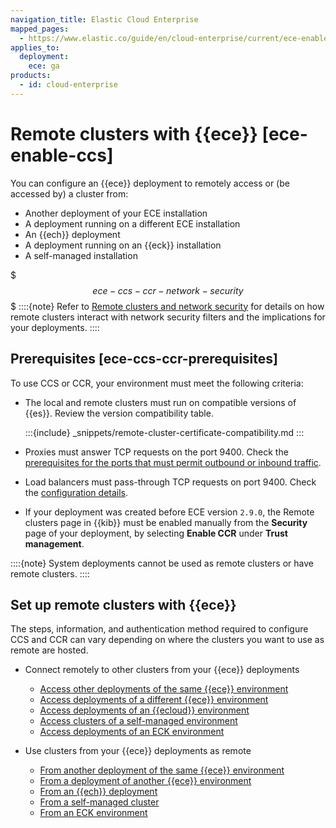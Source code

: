 ```yaml
---
navigation_title: Elastic Cloud Enterprise
mapped_pages:
  - https://www.elastic.co/guide/en/cloud-enterprise/current/ece-enable-ccs.html
applies_to:
  deployment:
    ece: ga
products:
  - id: cloud-enterprise
---
```


# Remote clusters with {{ece}} [ece-enable-ccs]

You can configure an {{ece}} deployment to remotely access or (be accessed by) a cluster from:

* Another deployment of your ECE installation
* A deployment running on a different ECE installation
* An {{ech}} deployment
* A deployment running on an {{eck}} installation
* A self-managed installation

$$$ece-ccs-ccr-network-security$$$
::::{note}
Refer to [Remote clusters and network security](/deploy-manage/remote-clusters.md#network-security) for details on how remote clusters interact with network security filters and the implications for your deployments.
::::

## Prerequisites [ece-ccs-ccr-prerequisites]

To use CCS or CCR, your environment must meet the following criteria:

* The local and remote clusters must run on compatible versions of {{es}}. Review the version compatibility table.
  
  :::{include} _snippets/remote-cluster-certificate-compatibility.md
  :::
  
* Proxies must answer TCP requests on the port 9400. Check the [prerequisites for the ports that must permit outbound or inbound traffic](../deploy/cloud-enterprise/ece-networking-prereq.md).
* Load balancers must pass-through TCP requests on port 9400. Check the [configuration details](../deploy/cloud-enterprise/ece-load-balancers.md).
* If your deployment was created before ECE version `2.9.0`, the Remote clusters page in {{kib}} must be enabled manually from the **Security** page of your deployment, by selecting **Enable CCR** under **Trust management**.

::::{note}
System deployments cannot be used as remote clusters or have remote clusters.
::::

## Set up remote clusters with {{ece}}

The steps, information, and authentication method required to configure CCS and CCR can vary depending on where the clusters you want to use as remote are hosted.

* Connect remotely to other clusters from your {{ece}} deployments

    * [Access other deployments of the same {{ece}} environment](ece-remote-cluster-same-ece.md)
    * [Access deployments of a different {{ece}} environment](ece-remote-cluster-other-ece.md)
    * [Access deployments of an {{ecloud}} environment](ece-remote-cluster-ece-ess.md)
    * [Access clusters of a self-managed environment](ece-remote-cluster-self-managed.md)
    * [Access deployments of an ECK environment](ece-enable-ccs-for-eck.md)

* Use clusters from your {{ece}} deployments as remote

    * [From another deployment of the same {{ece}} environment](ece-remote-cluster-same-ece.md)
    * [From a deployment of another {{ece}} environment](ece-remote-cluster-other-ece.md)
    * [From an {{ech}} deployment](/deploy-manage/remote-clusters/ec-remote-cluster-ece.md)
    * [From a self-managed cluster](/deploy-manage/remote-clusters/remote-clusters-self-managed.md)
    * [From an ECK environment](ece-enable-ccs-for-eck.md)
